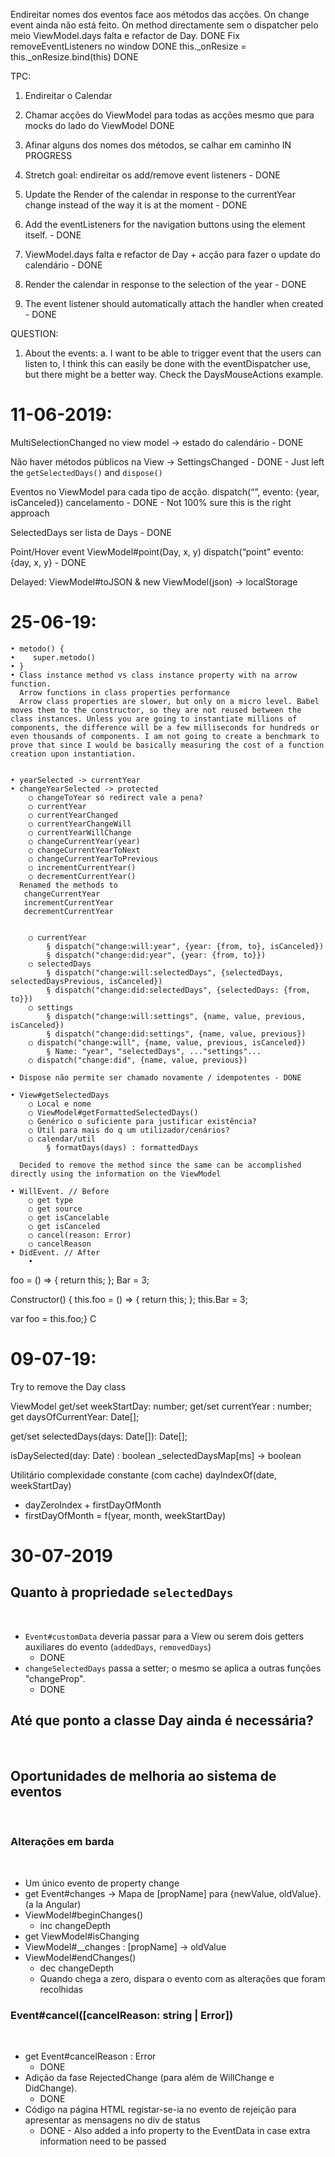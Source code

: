 Endireitar nomes dos eventos face aos métodos das acções.
   On change event ainda não está feito.
   On method directamente sem o dispatcher pelo meio
   ViewModel.days falta e refactor de Day.               DONE
   Fix removeEventListeners no window                    DONE
   this._onResize = this._onResize.bind(this)            DONE

TPC:
1. Endireitar o Calendar
2. Chamar acções do ViewModel para todas as acções mesmo que para mocks do lado do ViewModel DONE
3. Afinar alguns dos nomes dos métodos, se calhar em caminho IN PROGRESS
4. Stretch goal: endireitar os add/remove event listeners - DONE

5. Update the Render of the calendar in response to the currentYear change instead of the way it is at the moment - DONE
6. Add the eventListeners for the navigation buttons using the element itself. - DONE
7. ViewModel.days falta e refactor de Day + acção para fazer o update do calendário - DONE
8. Render the calendar in response to the selection of the year - DONE
9. The event listener should automatically attach the handler when created - DONE

QUESTION:
1. About the events:
   a. I want to be able to trigger event that the users can listen to, I think this can easily be done with the
   eventDispatcher use, but there might be a better way. Check the DaysMouseActions example.


# 11-06-2019:
MultiSelectionChanged no view model -> estado do calendário - DONE

Não haver métodos públicos na View -> SettingsChanged - DONE - Just left the `getSelectedDays()` and `dispose()`

Eventos no ViewModel para cada tipo de acção.
 dispatch(“”, evento: {year, isCanceled}) cancelamento - DONE - Not 100% sure this is the right approach

SelectedDays ser lista de Days - DONE

Point/Hover event
ViewModel#point(Day, x, y)
 dispatch(“point” evento: {day, x, y} - DONE



Delayed:
ViewModel#toJSON & new ViewModel(json) -> localStorage


# 25-06-19:

	• metodo() {
	•    super.metodo()
	• }
	• Class instance method vs class instance property with na arrow function.
      Arrow functions in class properties performance
      Arrow class properties are slower, but only on a micro level. Babel moves them to the constructor, so they are not reused between the class instances. Unless you are going to instantiate millions of components, the difference will be a few milliseconds for hundreds or even thousands of components. I am not going to create a benchmark to prove that since I would be basically measuring the cost of a function creation upon instantiation.


	• yearSelected -> currentYear
	• changeYearSelected -> protected
		○ changeToYear só redirect vale a pena?
		○ currentYear
		○ currentYearChanged
		○ currentYearChangeWill
		○ currentYearWillChange
		○ changeCurrentYear(year)
		○ changeCurrentYearToNext
		○ changeCurrentYearToPrevious
		○ incrementCurrentYear()
		○ decrementCurrentYear()
      Renamed the methods to
       changeCurrentYear
       incrementCurrentYear
       decrementCurrentYear


		○ currentYear
			§ dispatch("change:will:year", {year: {from, to}, isCanceled})
			§ dispatch("change:did:year", {year: {from, to}})
		○ selectedDays
			§ dispatch("change:will:selectedDays", {selectedDays, selectedDaysPrevious, isCanceled})
			§ dispatch("change:did:selectedDays", {selectedDays: {from, to}})
		○ settings
			§ dispatch("change:will:settings", {name, value, previous, isCanceled})
			§ dispatch("change:did:settings", {name, value, previous})
		○ dispatch("change:will", {name, value, previous, isCanceled})
			§ Name: "year", "selectedDays", ..."settings"...
		○ dispatch("change:did", {name, value, previous})

	• Dispose não permite ser chamado novamente / idempotentes - DONE

	• View#getSelectedDays
		○ Local e nome
		○ ViewModel#getFormattedSelectedDays()
		○ Genérico o suficiente para justificar existência?
		○ Útil para mais do q um utilizador/cenários?
		○ calendar/util
			§ formatDays(days) : formattedDays

      Decided to remove the method since the same can be accomplished directly using the information on the ViewModel

	• WillEvent. // Before
		○ get type
		○ get source
		○ get isCancelable
		○ get isCanceled
		○ cancel(reason: Error)
		○ cancelReason
	• DidEvent. // After
		•


foo = () => { return this; };
Bar = 3;

Constructor() {
  this.foo = () => { return this; };
  this.Bar = 3;

  var foo = this.foo;}
C



# 09-07-19:
Try to remove the Day class

ViewModel
 get/set weekStartDay: number;
 get/set currentYear : number;
 get     daysOfCurrentYear: Date[];

 get/set selectedDays(days: Date[]): Date[];

 isDaySelected(day: Date) : boolean
   _selectedDaysMap[ms] -> boolean

Utilitário complexidade constante (com cache)
 dayIndexOf(date, weekStartDay)
   * dayZeroIndex + firstDayOfMonth
   * firstDayOfMonth = f(year, month, weekStartDay)



# 30-07-2019
## Quanto à propriedade `selectedDays`
​
* `Event#customData` deveria passar para a View ou serem dois getters auxiliares do evento (`addedDays`, `removedDays`)
	- DONE
* `changeSelectedDays` passa a setter; o mesmo se aplica a outras funções "changeProp".
	- DONE
​
## Até que ponto a classe Day ainda é necessária?
​
## Oportunidades de melhoria ao sistema de eventos
​
### Alterações em barda
​
* Um único evento de property change
* get Event#changes -> Mapa de [propName] para {newValue, oldValue}.  (a la Angular)
* ViewModel#beginChanges()
  * inc changeDepth
* get ViewModel#isChanging
* ViewModel#__changes : [propName] -> oldValue
* ViewModel#endChanges()
  * dec changeDepth
  * Quando chega a zero, dispara o evento com as alterações que foram recolhidas
​
### Event#cancel([cancelReason: string | Error])
​
* get Event#cancelReason : Error
	- DONE
* Adição da fase RejectedChange (para além de WillChange e DidChange).
	- DONE
* Código na página HTML registar-se-ia no evento de rejeição para apresentar as mensagens no div de status
	- DONE - Also added a info property to the EventData in case extra information need to be passed
